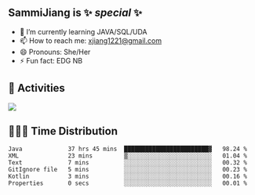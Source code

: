 ## SammiJiang is  ✨ _special_ ✨ 


- 🌱 I’m currently learning JAVA/SQL/UDA
- 📫 How to reach me: xjiang1221@gmail.com
- 😄 Pronouns: She/Her
- ⚡ Fun fact: EDG NB
## 👾 Activities 

![](https://github-readme-stats.vercel.app/api?username=SammiJiang&theme=gruvbox )

## 👩🏼‍💻 Time Distribution 

<!--START_SECTION:waka-->

```text
Java             37 hrs 45 mins  ████████████████████████▓   98.24 %
XML              23 mins         ▒░░░░░░░░░░░░░░░░░░░░░░░░   01.04 %
Text             7 mins          ░░░░░░░░░░░░░░░░░░░░░░░░░   00.32 %
GitIgnore file   5 mins          ░░░░░░░░░░░░░░░░░░░░░░░░░   00.23 %
Kotlin           3 mins          ░░░░░░░░░░░░░░░░░░░░░░░░░   00.16 %
Properties       0 secs          ░░░░░░░░░░░░░░░░░░░░░░░░░   00.01 %
```

<!--END_SECTION:waka-->
